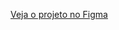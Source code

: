 [Veja o projeto no Figma](https://www.figma.com/design/mCdCEEdaFC88I7hBLIJsfV/Untitled?node-id=0-1&t=QcIC6QrR1O90EB6r-1)